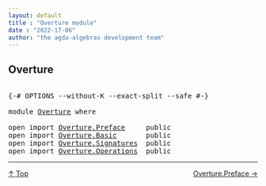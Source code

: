 ```yaml
---
layout: default
title : "Overture module"
date : "2022-17-06"
author: "the agda-algebras development team"
---
```


## <a id="overture">Overture</a>

<pre class="Agda">

<a id="165" class="Symbol">{-#</a> <a id="169" class="Keyword">OPTIONS</a> <a id="177" class="Pragma">--without-K</a> <a id="189" class="Pragma">--exact-split</a> <a id="203" class="Pragma">--safe</a> <a id="210" class="Symbol">#-}</a>

<a id="215" class="Keyword">module</a> <a id="222" href="Overture.html" class="Module">Overture</a> <a id="231" class="Keyword">where</a>

<a id="238" class="Keyword">open</a> <a id="243" class="Keyword">import</a> <a id="250" href="Overture.Preface.html" class="Module">Overture.Preface</a>     <a id="271" class="Keyword">public</a>
<a id="278" class="Keyword">open</a> <a id="283" class="Keyword">import</a> <a id="290" href="Overture.Basic.html" class="Module">Overture.Basic</a>       <a id="311" class="Keyword">public</a>
<a id="318" class="Keyword">open</a> <a id="323" class="Keyword">import</a> <a id="330" href="Overture.Signatures.html" class="Module">Overture.Signatures</a>  <a id="351" class="Keyword">public</a>
<a id="358" class="Keyword">open</a> <a id="363" class="Keyword">import</a> <a id="370" href="Overture.Operations.html" class="Module">Overture.Operations</a>  <a id="391" class="Keyword">public</a>
</pre>

--------------------------------------

<span style="float:left;">[↑ Top](index.html)</span>
<span style="float:right;">[Overture.Preface →](Overture.Preface.html)</span>


